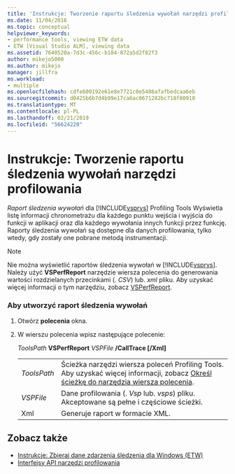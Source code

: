 ```yaml
---
title: 'Instrukcje: Tworzenie raportu śledzenia wywołań narzędzi profilowania | Dokumentacja firmy Microsoft'
ms.date: 11/04/2016
ms.topic: conceptual
helpviewer_keywords:
- performance tools, viewing ETW data
- ETW [Visual Studio ALM], viewing data
ms.assetid: 7640520a-7d3c-456c-b184-872a5d2f82f3
author: mikejo5000
ms.author: mikejo
manager: jillfra
ms.workload:
- multiple
ms.openlocfilehash: cdfe600192e61e8e7721c0e5486afafbedcaa6eb
ms.sourcegitcommit: d0425b6b7d4b99e17ca6ac0671282bc718f80910
ms.translationtype: MT
ms.contentlocale: pl-PL
ms.lasthandoff: 02/21/2019
ms.locfileid: "56624220"
---
```

# <a name="how-to-create-a-profiling-tools-call-trace-report"></a>Instrukcje: Tworzenie raportu śledzenia wywołań narzędzi profilowania
*Raport śledzenia wywołań* dla [!INCLUDE[vsprvs](../code-quality/includes/vsprvs_md.md)] Profiling Tools Wyświetla listę informacji chronometrażu dla każdego punktu wejścia i wyjścia do funkcji w aplikacji oraz dla każdego wywołania innych funkcji przez funkcję. Raporty śledzenia wywołań są dostępne dla danych profilowania, tylko wtedy, gdy zostały one pobrane metodą instrumentacji.

> [!NOTE]
>  Nie można wyświetlić raportów śledzenia wywołań w [!INCLUDE[vsprvs](../code-quality/includes/vsprvs_md.md)]. Należy użyć **VSPerfReport** narzędzie wiersza polecenia do generowania wartości rozdzielanych przecinkami (. *CSV*) lub. *xml* pliku. Aby uzyskać więcej informacji o tym narzędziu, zobacz [VSPerfReport](../profiling/vsperfreport.md).

### <a name="to-create-a-call-trace-report"></a>Aby utworzyć raport śledzenia wywołań

1.  Otwórz **polecenia** okna.

2.  W wierszu polecenia wpisz następujące polecenie:

     *ToolsPath* **VSPerfReport** *VSPFile*  **/CallTrace [/Xml]**

    |||
    |-|-|
    |*ToolsPath*|Ścieżka narzędzi wiersza poleceń Profiling Tools. Aby uzyskać więcej informacji, zobacz [Określ ścieżkę do narzędzia wiersza polecenia](../profiling/specifying-the-path-to-profiling-tools-command-line-tools.md).|
    |*VSPFile*|Dane profilowania (. *Vsp* lub. *vsps*) pliku. Akceptowane są pełne i częściowe ścieżki.|
    |Xml|Generuje raport w formacie XML.|


## <a name="see-also"></a>Zobacz także
- [Instrukcje: Zbieraj dane zdarzenia śledzenia dla Windows (ETW)](../profiling/how-to-collect-event-tracing-for-windows-etw-data.md)
- [Interfejsy API narzędzi profilowania](../profiling/profiling-tools-apis.md)
